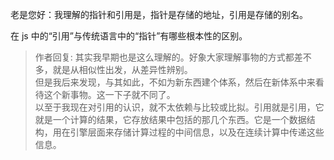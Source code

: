 老是您好：我理解的指针和引用是，指针是存储的地址，引用是存储的别名。

在 js 中的“引用”与传统语言中的“指针”有哪些根本性的区别。
>作者回复: 其实我早期也是这么理解的。好象大家理解事物的方式都差不多，就是从相似性出发，从差异性辨别。  
>但是我后来发现，与其如此，不如为新东西建个体系，然后在新体系中来看待这个新事物。这一下子就不同了。  
>以至于我现在对引用的认识，就不太依赖与比较或比拟。引用就是引用，它就是一个计算的结果，它存放结果中包括的那几个东西。它是一个数据结构，用在引擎层面来存储计算过程的中间信息，以及在连续计算中传递这些信息。